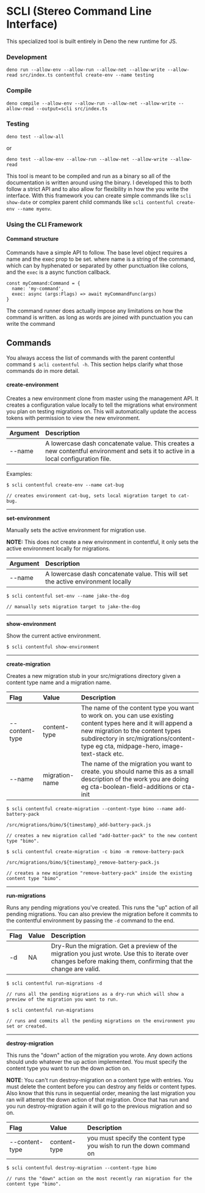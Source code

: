 # SCLI (Stereo Command Line Interface)

This specialized tool is built entirely in Deno the new runtime for JS. 

### Development

```
deno run --allow-env --allow-run --allow-net --allow-write --allow-read src/index.ts contentful create-env --name testing
```

### Compile

```
deno compile --allow-env --allow-run --allow-net --allow-write --allow-read --output=scli src/index.ts
```

### Testing

```
deno test --allow-all
```
or
```
deno test --allow-env --allow-run --allow-net --allow-write --allow-read
```

This tool is meant to be compiled and run as a binary so all of the documentation is written around using the binary.
I developed this to both follow a strict API and to also allow for flexibility in how the you write the interface.
With this framework you can create simple commands like `scli show-date` or complex parent child commands like `scli contentful create-env --name myenv`.


### Using the CLI Framework

#### Command structure

Commands have a simple API to follow. The base level object requires a name and the exec prop to be set. where name is a string of the command, which can by hyphenated or separated by other punctuation like colons, and the `exec` is a async function callback. 

```
const myCommand:Command = {
  name: 'my-command',
  exec: async (args:Flags) => await myCommandFunc(args)
}
```

The command runner does actually impose any limitations on how the command is written. as long as words are joined with punctuation you can write the command 


## Commands

You always access the list of commands with the parent contentful command `$ acli contentful -h`. This section helps clarify what those commands do in more detail.

#### create-environment

Creates a new environment clone from master using the management API. It creates a configuration value locally to tell the migrations what environment you plan on testing migrations on. This will automatically update the access tokens with permission to view the new environment.

| Argument | Description |
|:--|:--|
| --name | A lowercase dash concatenate value. This creates a new contentful environment and sets it to active in a local configuration file.  |

Examples:

```
$ scli contentful create-env --name cat-bug 

// creates environment cat-bug, sets local migration target to cat-bug.
```

***

**set-environment**

Manually sets the active environment for migration use. 

**NOTE:** This does not create a new environment in contentful, it only sets the active environment locally for migrations. 

| Argument | Description |
|:--|:--|
| --name | A lowercase dash concatenate value. This will set the active environment locally |

```
$ scli contentful set-env --name jake-the-dog

// manually sets migration target to jake-the-dog
```

***

**show-environment**

Show the current active environment. 

```
$ scli contentful show-environment
```

***

**create-migration**

Creates a new migration stub in your src/migrations directory given a content type name and a migration name. 

| Flag | Value | Description
|:--|:--|:--|
| --content-type | content-type | The name of the content type you want to work on. you can use existing content types here and it will append a new migration to the content types subdirectory in src/migrations/content-type eg cta, midpage-hero, image-text-stack etc. |
| --name | migration-name | The name of the migration you want to create. you should name this as a small description of the work you are doing eg cta-boolean-field-additions or cta-init |

```
$ scli contentful create-migration --content-type bimo --name add-battery-pack

/src/migrations/bimo/${timestamp}_add-battery-pack.js

// creates a new migration called "add-batter-pack" to the new content type "bimo".
```

```
$ scli contentful create-migration -c bimo -m remove-battery-pack

/src/migrations/bimo/${timestamp}_remove-battery-pack.js

// creates a new migration "remove-battery-pack" inside the existing content type "bimo".
```

***

**run-migrations**

Runs any pending migrations you've created. This runs the "up" action of all pending migrations. You can also preview the migration before it commits to the contentful environment by passing the `-d` command to the end.

| Flag | Value | Description
|:--|:--|:--|
| -d | NA | Dry-Run the migration. Get a preview of the migration you just wrote. Use this to iterate over changes before making them, confirming that the change are valid. |

```
$ scli contentful run-migrations -d

// runs all the pending migrations as a dry-run which will show a preview of the migration you want to run.
```

```
$ scli contentful run-migrations

// runs and commits all the pending migrations on the environment you set or created.
```
***

**destroy-migration**

This runs the "down" action of the migration you wrote. Any down actions should undo whatever the up action implemented. You must specify the content type you want to run the down action on. 

**NOTE**: You can't run destroy-migration on a content type with entries. You must delete the content before you can destroy any fields or content types. Also know that this runs in sequential order, meaning the last migration you ran will attempt the down action of that migration. Once that has run and you run destroy-migration again it will go to the previous migration and so on. 

| Flag | Value | Description
|:--|:--|:--|
| --content-type | content-type | you must specify the content type you wish to run the down command on |

```
$ scli contentful destroy-migration --content-type bimo

// runs the "down" action on the most recently ran migration for the content type "bimo".
```

